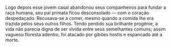 ﻿Logo depois esse jovem casal abandonou seus companheiros para fundar a raça humana, seu pai primata ficou desconsolado —  com o coração despedaçado. Recusava-se a comer, mesmo quando a comida lhe era trazida pelos seus outros filhos. Tendo perdido sua brilhante progênie, a vida não parecia digna de ser vivida entre seus semelhantes comuns; assim vagueou floresta adentro, foi atacado por gibões hostis e espancado até a morte.